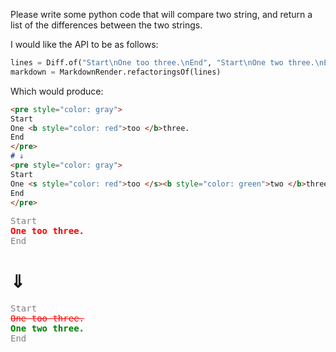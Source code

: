 Please write some python code that will compare two string, 
and return a list of the differences between the two strings.

I would like the API to be as follows:

```python
lines = Diff.of("Start\nOne too three.\nEnd", "Start\nOne two three.\nEnd")
markdown = MarkdownRender.refactoringsOf(lines)
```

Which would produce:
```markdown
<pre style="color: gray">
Start
One <b style="color: red">too </b>three.
End
</pre> 
# ⇓
<pre style="color: gray">
Start
One <s style="color: red">too </s><b style="color: green">two </b>three.
End
</pre>

```



<pre style="color: gray">
Start
<b style="color: red">One too three.</b>
End
</pre>
# ⇓
<pre style="color: gray">
Start
<s style="color: red">One too three.</s>
<b style="color: green">One two three.</b>
End
</pre>